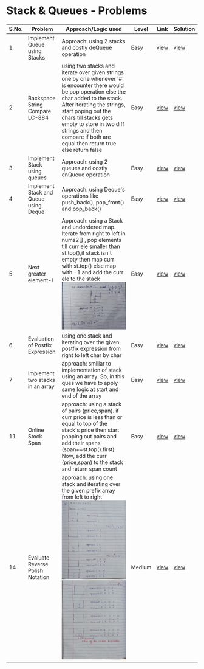 # Stack & Queues - Problems

S.No. | Problem | Approach/Logic used | Level | Link | Solution |
------|---------|---------------------|-------|------|----------|
1 | Implement Queue using Stacks | Approach: using 2 stacks and costly deQueue operation | Easy | [view](https://leetcode.com/problems/implement-queue-using-stacks/description/) | [view](Q-using-stacks.cpp) 
2 | Backspace String Compare LC-884 | using two stacks and iterate over given strings one by one whenever '#' is encounter there would be pop operation else the char added to the stack. After iterating the strings, start poping out the chars till stacks gets empty to store in two diff strings and then compare if both are equal then return true else return false | Easy | [view](https://leetcode.com/problems/backspace-string-compare/description/) | [view](backspace-str-comp.cpp) 
3 | Implement Stack using queues | Approach: using 2 queues and costly enQueue operation | Easy | [view](https://leetcode.com/problems/implement-stack-using-queues/description/) | [view](stack-using-queues.cpp) 
4 | Implement Stack and Queue using Deque | Approach: using Deque's operations like push_back(), pop_front() and pop_back() | Easy | [view](https://www.geeksforgeeks.org/implement-stack-queue-using-deque/) | [view](implement-stack-queue-using-deque.cpp) 
5 | Next greater element-I | Approach: using a Stack and undordered map. Iterate from right to left in nums2[] , pop elements till curr ele smaller than st.top(),if stack isn't empty then map curr with st.top() else map with -1 and add the curr ele to the stack ![image-1](https://github.com/rishav197/DSA_Sheet_280/blob/main/Stack-and-Queues/images/img5.jpg) | Easy | [view](https://leetcode.com/problems/next-greater-element-i/description/) | [view](nxt-gtr-element-I.cpp) 
6 | Evaluation of Postfix Expression | using one stack and iterating over the given postfix expression from right to left char by char | Easy | [view](https://practice.geeksforgeeks.org/problems/evaluation-of-postfix-expression1735/1?utm_source=gfg&utm_medium=article&utm_campaign=bottom_sticky_on_article) | [view](Eval-Of-Postfix-express.cpp) 
7 | Implement two stacks in an array | approach: smiliar to implementation of stack using an array. So, in this ques we have to apply same logic at start and end of the array | Easy | [view](https://practice.geeksforgeeks.org/problems/implement-two-stacks-in-an-array/1?utm_source=gfg&utm_medium=article&utm_campaign=bottom_sticky_on_article) | [view](implement-two-stacks-in-an-arr.cpp) 
11 | Online Stock Span | approach: using a stack of pairs (price,span). if curr price is less than or equal to top of the stack's price then start popping out pairs and add their spans (span+=st.top().first). Now, add the curr (price,span) to the stack and return span count | Easy | [view](https://leetcode.com/problems/online-stock-span/description/) | [view](Online-stock-span.cpp) 
14 | Evaluate Reverse Polish Notation | approach: using one stack and iterating over the given prefix array from left to right ![image-14_1](https://github.com/rishav197/DSA_Sheet_280/blob/main/Stack-and-Queues/images/img14_1.jpg) ![image-14_2](https://github.com/rishav197/DSA_Sheet_280/blob/main/Stack-and-Queues/images/img14_2.jpg)| Medium | [view](https://leetcode.com/problems/evaluate-reverse-polish-notation/description/) | [view](rev-polish-notation.cpp) 

